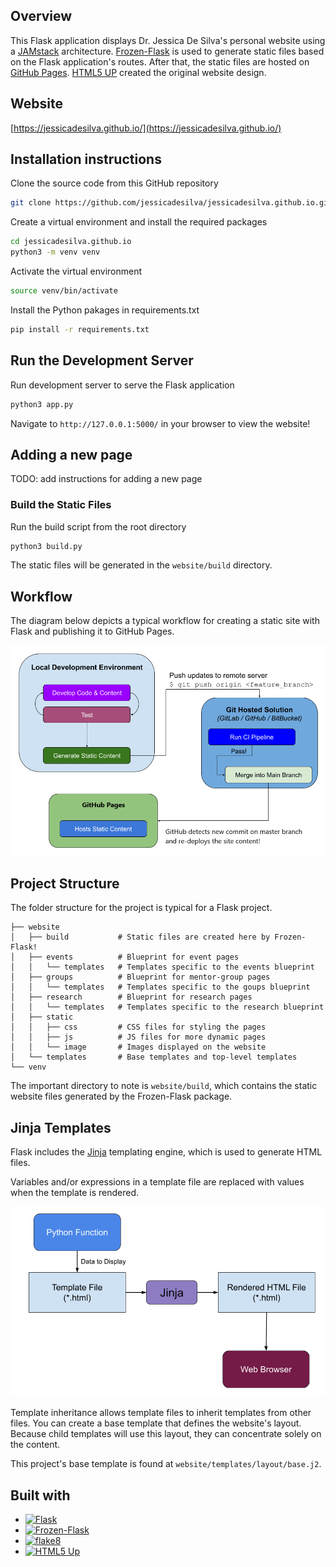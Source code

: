 ## Overview
This Flask application displays Dr. Jessica De Silva's personal website using a [JAMstack](https://jamstack.org/) architecture. [Frozen-Flask](https://pythonhosted.org/Frozen-Flask/) is used to generate static files based on the Flask application's routes. After that, the static files are hosted on [GitHub Pages](https://pages.github.com/). [HTML5 UP](https://html5up.net/) created the original website design. 

## Website
[https://jessicadesilva.github.io/](https://jessicadesilva.github.io/)

## Installation instructions
Clone the source code from this GitHub repository
```sh
git clone https://github.com/jessicadesilva/jessicadesilva.github.io.git
```
Create a virtual environment and install the required packages
```sh
cd jessicadesilva.github.io
python3 -m venv venv
```
Activate the virtual environment
```sh
source venv/bin/activate
```
Install the Python pakages in requirements.txt
```sh
pip install -r requirements.txt
```

## Run the Development Server
Run development server to serve the Flask application
```sh
python3 app.py
```
Navigate to `http://127.0.0.1:5000/` in your browser to view the website!

## Adding a new page
TODO: add instructions for adding a new page
### Build the Static Files
Run the build script from the root directory
```sh
python3 build.py
```
The static files will be generated in the `website/build` directory.

## Workflow
The diagram below depicts a typical workflow for creating a static site with Flask and publishing it to GitHub Pages.

![Flask GitHub Pages static content workflow](.github/images/flask_ghpages_static_content_workflow.png)

## Project Structure
The folder structure for the project is typical for a Flask project.
```
├── website
│   ├── build           # Static files are created here by Frozen-Flask!
│   ├── events          # Blueprint for event pages
│   │   └── templates   # Templates specific to the events blueprint
│   ├── groups          # Blueprint for mentor-group pages
│   │   └── templates   # Templates specific to the goups blueprint
│   ├── research        # Blueprint for research pages
│   │   └── templates   # Templates specific to the research blueprint
│   ├── static
│   │   ├── css         # CSS files for styling the pages
│   │   ├── js          # JS files for more dynamic pages
│   │   └── image       # Images displayed on the website
│   └── templates       # Base templates and top-level templates
└── venv
```
The important directory to note is `website/build`, which contains the static website files generated by the Frozen-Flask package.

## Jinja Templates
Flask includes the [Jinja](https://flask.palletsprojects.com/en/2.2.x/templating/) templating engine, which is used to generate HTML files.

Variables and/or expressions in a template file are replaced with values when the template is rendered.

![Jinja template proccessing.](.github/images/jinja_template_processing.png)

Template inheritance allows template files to inherit templates from other files. You can create a base template that defines the website's layout. Because child templates will use this layout, they can concentrate solely on the content.

This project's base template is found at `website/templates/layout/base.j2`.


## Built with
- [![Flask](https://img.shields.io/badge/Flask-v2.3.3-000?style=flat-square&logo=flask&labelColor=141414)](https://pypi.org/project/Flask/2.3.3/)
- [![Frozen-Flask](https://img.shields.io/badge/Frozen--Flask-v0.19-3776AB?style=flat-square&logo=Python&labelColor=141414)](https://pypi.org/project/Frozen-Flask/)
- [![flake8](https://img.shields.io/badge/flake8-v6.1.0-3776AB?style=flat-square&logo=Python&labelColor=141414)](https://pypi.org/project/flake8/)
- [![HTML5 Up](https://img.shields.io/badge/HTML5%20Up-Website%20Template-E34F26?style=flat-square&logo=HTML5&labelColor=141414)](https://html5up.net/editorial)